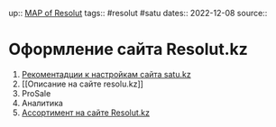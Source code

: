 up:: [MAP of Resolut](MAP%20of%20Resolut.md)
tags:: #resolut #satu 
dates:: 2022-12-08
source::

# Оформление сайта Resolut.kz


1.  [Рекоментадции к настройкам сайта satu.kz](Рекоментадции%20к%20настройкам%20сайта%20satu.kz.md)
4. [[Описание на сайте resolu.kz]]
12. ProSale
13. Аналитика
14. [Ассортимент на сайте Resolut.kz](Ассортимент%20на%20сайте%20Resolut.kz.md)
